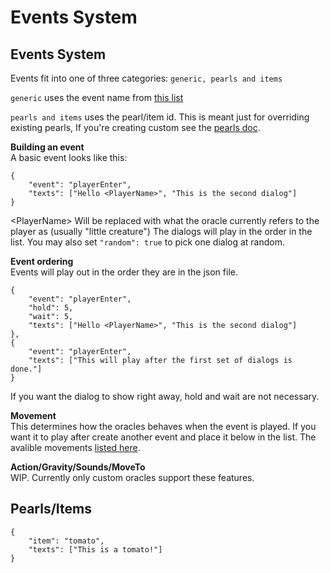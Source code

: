 # Events System
## Events System
Events fit into one of three categories:
`generic, pearls and items`

`generic` uses the event name from [this list](/docs/eventIds.md)

`pearls and items` uses the pearl/item id. This is meant just for overriding existing pearls, If you're creating custom see the [pearls doc](/docs/pearls.md).

**Building an event**  
A basic event looks like this:

```
{
    "event": "playerEnter",
    "texts": ["Hello <PlayerName>", "This is the second dialog"]
}
```
\<PlayerName\> Will be replaced with what the oracle currently refers to the player as (usually "little creature")
The dialogs will play in the order in the list. You may also set `"random": true` to pick one dialog at random.

**Event ordering**  
Events will play out in the order they are in the json file.
```
{
    "event": "playerEnter",
    "hold": 5,
    "wait": 5,
    "texts": ["Hello <PlayerName>", "This is the second dialog"]
},
{
    "event": "playerEnter",
    "texts": ["This will play after the first set of dialogs is done."]
}
```
If you want the dialog to show right away, hold and wait are not necessary. 

**Movement**  
This determines how the oracles behaves when the event is played. If you want it to play after create another event and place it below in the list.
The avalible movements [listed here](/docs/eventIds.md).

**Action/Gravity/Sounds/MoveTo**  
WIP. Currently only custom oracles support these features.

## Pearls/Items
```
{
    "item": "tomato",
    "texts": ["This is a tomato!"]
}
```
